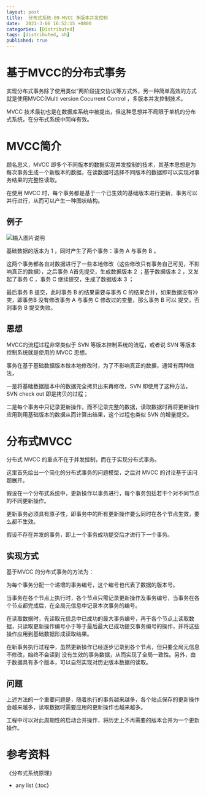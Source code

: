 ```yaml
---
layout: post
title:  分布式系统-09-MVCC 多版本并发控制
date:  2021-3-06 16:52:15 +0800
categories: [Distributed]
tags: [distributed, sh]
published: true
---
```


# 基于MVCC的分布式事务

实现分布式事务除了使用类似“两阶段提交协议等方式外，另一种简单高效的方式就是使用MVCC(Multi version Cocurrent Control ，多版本并发控制技术。 

MVCC 技术最初也是在数据库系统中被提出，但这种思想并不局限于单机的分布式系统，在分布式系统中同样有效。

# MVCC简介

顾名思义，MVCC 即多个不同版本的数据实现并发控制的技术，其基本思想是为每次事务生成一个新版本的数据，在读数据时选择不同版本的数据即可以实现对事务结果的完整性读取。

在使用 MVCC 时，每个事务都是基于一个已生效的基础版本进行更新，事务可以并行进行，从而可以产生一种图状结构。

## 例子

![输入图片说明](https://images.gitee.com/uploads/images/2021/0306/190103_5c2b8b3d_508704.png "屏幕截图.png")

基础数据的版本为 1 ，同时产生了两个事务：事务 A 与事务 B 。

这两个事务都各自对数据进行了一些本地修改（这些修改只有事务自己可见，不影响真正的数据），之后事务 A首先提交，生成数据版本 2 ；基于数据版本 2 ，又发起了事务 C ，事务 C 继续提交，生成了数据版本 3 ；

最后事务 B 提交，此时事务 B 的结果需要与事务 C 的结果合并，如果数据没有冲突，即事务B 没有修改事务 A 与事务 C 修改过的变量，那么事务 B 可以 提交，否则事务 B 提交失败。

## 思想

MVCC的流程过程非常类似于 SVN 等版本控制系统的流程，或者说 SVN 等版本控制系统就是使用的 MVCC 思想。

事务在基于基础数据版本做本地修改时，为了不影响真正的数据，通常有两种做法，

一是将基础数据版本中的数据完全拷贝出来再修改，SVN 即使用了这种方法， SVN check out 即是拷贝的过程；

二是每个事务中只记录更新操作，而不记录完整的数据，读取数据时再将更新操作应用到用基础版本的数据从而计算出结果，这个过程也类似 SVN 的增量提交。

# 分布式MVCC

分布式 MVCC 的重点不在于并发控制，而在于实现分布式事务。

这里首先给出一个简化的分布式事务的问题模型，之后对 MVCC 的讨论基于该问题展开。

假设在一个分布式系统中，更新操作以事务进行，每个事务包括若干个对不同节点的不同更新操作。

更新事务必须具有原子性，即事务中的所有更新操作要么同时在各个节点生效，要么都不生效。

假设不存在并发的事务，即上一个事务成功提交后才进行下一个事务。

## 实现方式

基于MVCC 的分布式事务的方法为：

为每个事务分配一个递增的事务编号，这个编号也代表了数据的版本号。

当事务在各个节点上执行时，各个节点只需记录更新操作及事务编号，当事务在各个节点都完成后，在全局元信息中记录本次事务的编号。

在读取数据时，先读取元信息中已成功的最大事务编号，再于各个节点上读取数据，只读取更新操作编号小于等于最后最大已成功提交事务编号的操作，并将这些操作应用到基础数据形成读取结果。

在新事务执行过程中，虽然更新操作已经逐步记录到各个节点，但只要全局元信息不修改，始终不会读到 没有生效的事务数据，从而实现了全局一致性。另外，由于数据具有多个版本，可以自然实现对历史版本数据的读取。

## 问题

上述方法的一个重要问题是，随着执行的事务越来越多，各个站点保存的更新操作会越来越多，读取数据时需要应用的更新操作也越来越多。

工程中可以对此周期性的启动合并操作，将历史上不再需要的版本合并为一个更新操作。


# 参考资料

《分布式系统原理》

* any list
{:toc}